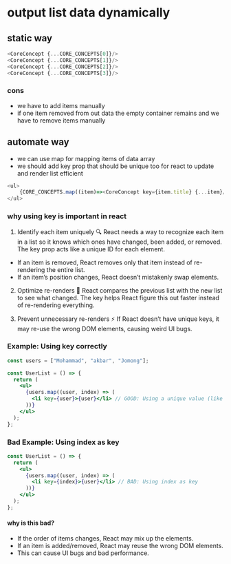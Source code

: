 # output list data dynamically 

## static way 
```js
<CoreConcept {...CORE_CONCEPTS[0]}/>
<CoreConcept {...CORE_CONCEPTS[1]}/>
<CoreConcept {...CORE_CONCEPTS[2]}/>
<CoreConcept {...CORE_CONCEPTS[3]}/>
```
### cons
* we have to add items manually
* if one item removed from out data the empty container remains and we have to remove items manually 

## automate way 
* we can use map for mapping items of data array 
* we should add key prop that should be unique too for react to update and render list efficient
```js
<ul>
    {CORE_CONCEPTS.map((item)=><CoreConcept key={item.title} {...item}/>)}
</ul>
```
### why using key is important in react 
1. Identify each item uniquely 🔍
React needs a way to recognize each item in a list so it knows which ones have changed, been added, or removed.
The key prop acts like a unique ID for each element.
* If an item is removed, React removes only that item instead of re-rendering the entire list.
* If an item’s position changes, React doesn’t mistakenly swap elements.

2. Optimize re-renders 🚀
React compares the previous list with the new list to see what changed.
The key helps React figure this out faster instead of re-rendering everything.

3. Prevent unnecessary re-renders ⚡
If React doesn’t have unique keys, it may re-use the wrong DOM elements, causing weird UI bugs.

###  Example: Using key correctly
```jsx
const users = ["Mohammad", "akbar", "Jomong"];

const UserList = () => {
  return (
    <ul>
      {users.map((user, index) => (
        <li key={user}>{user}</li> // GOOD: Using a unique value (like an ID)
      ))}
    </ul>
  );
};
```

###  Bad Example: Using index as key
```jsx
const UserList = () => {
  return (
    <ul>
      {users.map((user, index) => (
        <li key={index}>{user}</li> // BAD: Using index as key
      ))}
    </ul>
  );
};
```
#### why is this bad?
* If the order of items changes, React may mix up the elements.
* If an item is added/removed, React may reuse the wrong DOM elements.
* This can cause UI bugs and bad performance.